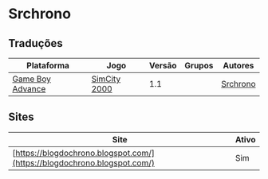 # Srchrono

## Traduções

| Plataforma | Jogo | Versão | Grupos | Autores |
| ----------- | ----------- | ----------- | ----------- | ----------- |
| [Game Boy Advance](../../traducoes/game-boy-advance/) | [SimCity 2000](../../traducoes/game-boy-advance/simcity-2000_srchrono/) | 1.1 |  | [Srchrono](../../autores/srchrono/) |

## Sites

| Site | Ativo |
| ----------- | ----------- |
| [https://blogdochrono.blogspot.com/](https://blogdochrono.blogspot.com/) | Sim |